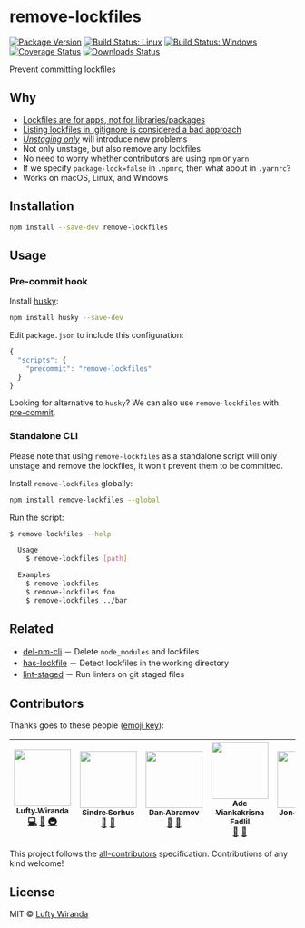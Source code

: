 # remove-lockfiles

[![Package Version](https://img.shields.io/npm/v/remove-lockfiles.svg)](https://www.npmjs.com/package/remove-lockfiles)
[![Build Status: Linux](https://img.shields.io/travis/luftywiranda13/remove-lockfiles/master.svg)](https://travis-ci.org/luftywiranda13/remove-lockfiles)
[![Build Status: Windows](https://ci.appveyor.com/api/projects/status/rx84a6lgs5eb3h0m/branch/master?svg=true)](https://ci.appveyor.com/project/luftywiranda13/remove-lockfiles/branch/master)
[![Coverage Status](https://img.shields.io/codecov/c/github/luftywiranda13/remove-lockfiles/master.svg)](https://codecov.io/gh/luftywiranda13/remove-lockfiles)
[![Downloads Status](https://img.shields.io/npm/dm/remove-lockfiles.svg)](https://npm-stat.com/charts.html?package=remove-lockfiles&from=2016-04-01)

Prevent committing lockfiles

## Why

* [Lockfiles are for apps, not for libraries/packages](https://github.com/sindresorhus/ama/issues/479#issuecomment-310661514)
* [Listing lockfiles in .gitignore is considered a bad approach](https://github.com/facebookincubator/create-react-app/pull/2014#issuecomment-300811661)
* _[Unstaging only](https://github.com/facebookincubator/create-react-app/pull/2700)_ will introduce new problems
* Not only unstage, but also remove any lockfiles
* No need to worry whether contributors are using `npm` or `yarn`
* If we specify `package-lock=false` in `.npmrc`, then what about in `.yarnrc`?
* Works on macOS, Linux, and Windows

## Installation

```sh
npm install --save-dev remove-lockfiles
```

## Usage

### Pre-commit hook

Install [husky](https://github.com/typicode/husky):

```sh
npm install husky --save-dev
```

Edit `package.json` to include this configuration:

```js
{
  "scripts": {
    "precommit": "remove-lockfiles"
  }
}
```

Looking for alternative to `husky`? We can also use `remove-lockfiles` with [pre-commit](https://github.com/observing/pre-commit).

### Standalone CLI

Please note that using `remove-lockfiles` as a standalone script will only unstage and remove the lockfiles, it won't prevent them to be committed.

Install `remove-lockfiles` globally:

```sh
npm install remove-lockfiles --global
```

Run the script:

```sh
$ remove-lockfiles --help

  Usage
    $ remove-lockfiles [path]

  Examples
    $ remove-lockfiles
    $ remove-lockfiles foo
    $ remove-lockfiles ../bar
```

## Related

* [del-nm-cli](https://github.com/luftywiranda13/del-nm-cli) － Delete `node_modules` and lockfiles
* [has-lockfile](https://github.com/luftywiranda13/has-lockfile) － Detect lockfiles in the working directory
* [lint-staged](https://github.com/okonet/lint-staged) － Run linters on git staged files

## Contributors

Thanks goes to these people ([emoji key](https://github.com/kentcdodds/all-contributors#emoji-key)):

<!-- ALL-CONTRIBUTORS-LIST:START - Do not remove or modify this section -->

<!-- prettier-ignore -->
| [<img src="https://avatars2.githubusercontent.com/u/22868432?v=3" width="100px;"/><br /><sub><b>Lufty Wiranda</b></sub>](https://github.com/luftywiranda13)<br />[💻](https://github.com/luftywiranda13/remove-lockfiles/commits?author=luftywiranda13 "Code") [📖](https://github.com/luftywiranda13/remove-lockfiles/commits?author=luftywiranda13 "Documentation") [🚇](#infra-luftywiranda13 "Infrastructure (Hosting, Build-Tools, etc)") | [<img src="https://avatars1.githubusercontent.com/u/170270?v=4" width="100px;"/><br /><sub><b>Sindre Sorhus</b></sub>](https://sindresorhus.com)<br />[💬](#question-sindresorhus "Answering Questions") [🤔](#ideas-sindresorhus "Ideas, Planning, & Feedback") | [<img src="https://avatars0.githubusercontent.com/u/810438?v=4" width="100px;"/><br /><sub><b>Dan Abramov</b></sub>](http://twitter.com/dan_abramov)<br />[💬](#question-gaearon "Answering Questions") [🤔](#ideas-gaearon "Ideas, Planning, & Feedback") | [<img src="https://avatars1.githubusercontent.com/u/9636410?v=4" width="100px;"/><br /><sub><b>Ade Viankakrisna Fadlil</b></sub>](https://musify.id)<br />[💬](#question-viankakrisna "Answering Questions") [🤔](#ideas-viankakrisna "Ideas, Planning, & Feedback") | [<img src="https://avatars2.githubusercontent.com/u/364677?v=4" width="100px;"/><br /><sub><b>Jon Crenshaw</b></sub>](http://linkedin.com/in/jdcrensh)<br />[🤔](#ideas-jdcrensh "Ideas, Planning, & Feedback") |
| :---: | :---: | :---: | :---: | :---: |

<!-- ALL-CONTRIBUTORS-LIST:END -->

This project follows the [all-contributors](https://github.com/kentcdodds/all-contributors) specification. Contributions of any kind welcome!

## License

MIT &copy; [Lufty Wiranda](https://www.luftywiranda.com)
